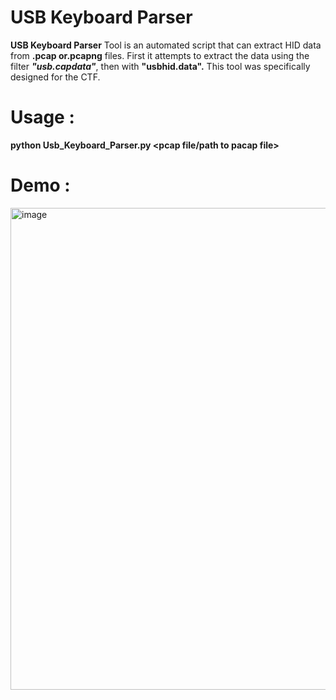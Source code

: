 # USB Keyboard Parser

**USB Keyboard Parser** Tool is an automated script that can extract HID data from **.pcap or.pcapng** files. First it attempts to extract the data using the filter **_"usb.capdata"_**, then with **"usbhid.data".** This tool was specifically designed for the CTF.

# Usage :

**python Usb_Keyboard_Parser.py <pcap file/path to pacap file>**


# Demo :
<img width="771" alt="image" src="https://user-images.githubusercontent.com/89577007/185473802-19d83c0a-74e7-4b36-9a3f-240511ecbd9b.png">
